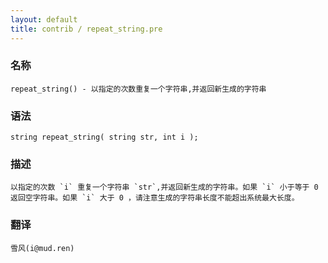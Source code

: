 ```yaml
---
layout: default
title: contrib / repeat_string.pre
---
```


### 名称

    repeat_string() - 以指定的次数重复一个字符串,并返回新生成的字符串

### 语法 ###

    string repeat_string( string str, int i );

### 描述 ###

    以指定的次数 `i` 重复一个字符串 `str`,并返回新生成的字符串。如果 `i` 小于等于 0 返回空字符串。如果 `i` 大于 0 ，请注意生成的字符串长度不能超出系统最大长度。

### 翻译

    雪风(i@mud.ren)
